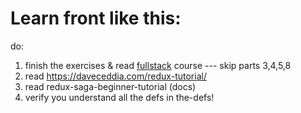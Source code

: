 # Learn front like this:

do:

1. finish the exercises & read [fullstack](https://fullstackopen.com/en/about/) course		--- skip parts 3,4,5,8
2. read https://daveceddia.com/redux-tutorial/
3. read redux-saga-beginner-tutorial (docs)
4. verify you understand all the defs in the-defs!
